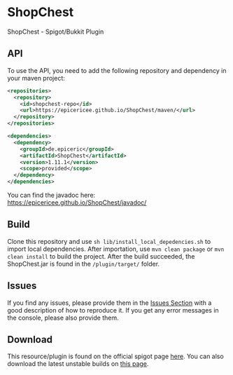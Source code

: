 # ShopChest
ShopChest - Spigot/Bukkit Plugin

## API
To use the API, you need to add the following repository and dependency in your maven project:

```xml
<repositories>
  <repository>
    <id>shopchest-repo</id>
    <url>https://epicericee.github.io/ShopChest/maven/</url>
  </repository>
</repositories>

<dependencies>
  <dependency>
    <groupId>de.epiceric</groupId>
    <artifactId>ShopChest</artifactId>
    <version>1.11.1</version>
    <scope>provided</scope>
  </dependency>
</dependencies>
```

You can find the javadoc here: https://epicericee.github.io/ShopChest/javadoc/

## Build
Clone this repository and use ``sh lib/install_local_depedencies.sh`` to import local dependencies.
After importation, use ``mvn clean package`` or ``mvn clean install`` to build the project.
After the build succeeded, the ShopChest.jar is found in the ``/plugin/target/`` folder.

## Issues
If you find any issues, please provide them in the [Issues Section](https://github.com/EpicEricEE/ShopChest/issues) with a good description of how to reproduce it. If you get any error messages in the console, please also provide them.


## Download
This resource/plugin is found on the official spigot page [here](https://www.spigotmc.org/resources/shopchest.11431/).
You can also download the latest unstable builds on [this page](https://ci.codemc.io/job/EpicEricEE/job/ShopChest/).

